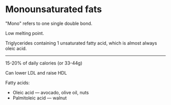 # Monounsaturated fats

"Mono" refers to one single double bond.

Low melting point.

Triglycerides containing 1 unsaturated fatty acid, which is almost always oleic acid.

---

15-20% of daily calories (or 33-44g)

Can lower LDL and raise HDL

Fatty acids:
* Oleic acid — avocado, olive oil, nuts
* Palmitoleic acid — walnut
